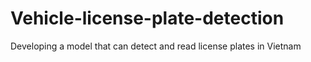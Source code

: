 # Vehicle-license-plate-detection
Developing a model that can detect and read license plates in Vietnam
